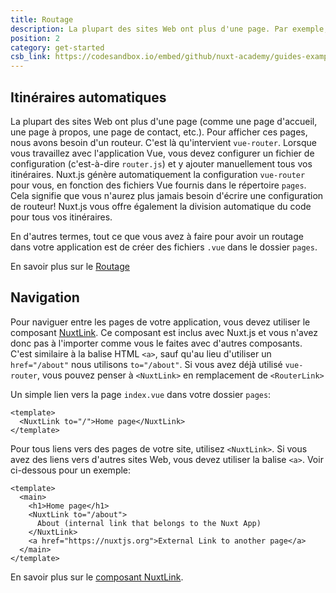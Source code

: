 ```yaml
---
title: Routage
description: La plupart des sites Web ont plus d'une page. Par exemple, une page d'accueil, une page à propos, une page de contact, etc. Pour afficher ces pages, nous avons besoin d'un routeur.
position: 2
category: get-started
csb_link: https://codesandbox.io/embed/github/nuxt-academy/guides-examples/tree/master/01_get_started/02_routing?fontsize=14&hidenavigation=1&theme=dark
---
```


## Itinéraires automatiques

La plupart des sites Web ont plus d'une page (comme une page d'accueil, une page à propos, une page de contact, etc.). Pour afficher ces pages, nous avons besoin d'un routeur. C'est là qu'intervient `vue-router`. Lorsque vous travaillez avec l'application Vue, vous devez configurer un fichier de configuration (c'est-à-dire `router.js`) et y ajouter manuellement tous vos itinéraires. Nuxt.js génère automatiquement la configuration `vue-router` pour vous, en fonction des fichiers Vue fournis dans le répertoire `pages`. Cela signifie que vous n'aurez plus jamais besoin d'écrire une configuration de routeur! Nuxt.js vous offre également la division automatique du code pour tous vos itinéraires.

En d'autres termes, tout ce que vous avez à faire pour avoir un routage dans votre application est de créer des fichiers `.vue` dans le dossier `pages`.

<base-alert type="next">

En savoir plus sur le [Routage](/guides/features/file-system-routing)

</base-alert>

## Navigation

Pour naviguer entre les pages de votre application, vous devez utiliser le composant [NuxtLink](/guides/features/nuxt-components#the-nuxtlink-component). Ce composant est inclus avec Nuxt.js et vous n'avez donc pas à l'importer comme vous le faites avec d'autres composants. C'est similaire à la balise HTML `<a>`, sauf qu'au lieu d'utiliser un `href="/about"` nous utilisons `to="/about"`. Si vous avez déjà utilisé `vue-router`, vous pouvez penser à `<NuxtLink>` en remplacement de `<RouterLink>`

Un simple lien vers la page `index.vue` dans votre dossier `pages`:

```html{}[pages/index.vue]
<template>
  <NuxtLink to="/">Home page</NuxtLink>
</template>
```

Pour tous liens vers des pages de votre site, utilisez `<NuxtLink>`. Si vous avez des liens vers d'autres sites Web, vous devez utiliser la balise `<a>`. Voir ci-dessous pour un exemple:

```html{}[pages/index.vue]
<template>
  <main>
    <h1>Home page</h1>
    <NuxtLink to="/about">
      About (internal link that belongs to the Nuxt App)
    </NuxtLink>
    <a href="https://nuxtjs.org">External Link to another page</a>
  </main>
</template>
```

<app-modal>
  <code-sandbox :src="csb_link"></code-sandbox>
</app-modal>

<base-alert type="next">

En savoir plus sur le [composant NuxtLink](/guides/features/nuxt-components#the-nuxtlink-component).

</base-alert>
